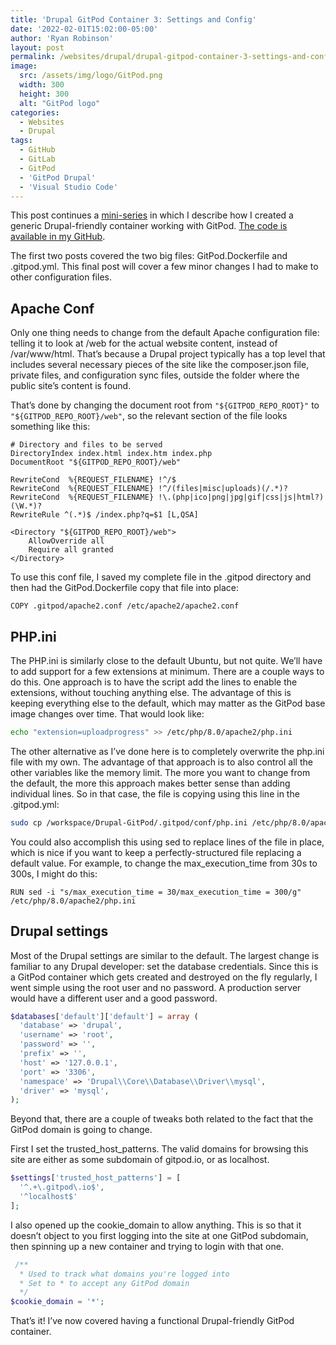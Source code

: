 ```yaml
---
title: 'Drupal GitPod Container 3: Settings and Config'
date: '2022-02-01T15:02:00-05:00'
author: 'Ryan Robinson'
layout: post
permalink: /websites/drupal/drupal-gitpod-container-3-settings-and-config/
image: 
  src: /assets/img/logo/GitPod.png
  width: 300
  height: 300
  alt: "GitPod logo"
categories:
  - Websites
  - Drupal
tags:
  - GitHub
  - GitLab
  - GitPod
  - 'GitPod Drupal'
  - 'Visual Studio Code'
---
```


This post continues a [mini-series](/tags/gitpod-drupal/) in which I describe how I created a generic Drupal-friendly container working with GitPod. [The code is available in my GitHub](https://github.com/ryan-l-robinson/Drupal-GitPod).

The first two posts covered the two big files: GitPod.Dockerfile and .gitpod.yml. This final post will cover a few minor changes I had to make to other configuration files.

## Apache Conf

Only one thing needs to change from the default Apache configuration file: telling it to look at /web for the actual website content, instead of /var/www/html. That’s because a Drupal project typically has a top level that includes several necessary pieces of the site like the composer.json file, private files, and configuration sync files, outside the folder where the public site’s content is found.

That’s done by changing the document root from `"${GITPOD_REPO_ROOT}"` to `"${GITPOD_REPO_ROOT}/web"`, so the relevant section of the file looks something like this:

```text
# Directory and files to be served
DirectoryIndex index.html index.htm index.php
DocumentRoot "${GITPOD_REPO_ROOT}/web"

RewriteCond  %{REQUEST_FILENAME} !^/$
RewriteCond  %{REQUEST_FILENAME} !^/(files|misc|uploads)(/.*)?
RewriteCond  %{REQUEST_FILENAME} !\.(php|ico|png|jpg|gif|css|js|html?)(\W.*)?
RewriteRule ^(.*)$ /index.php?q=$1 [L,QSA]

<Directory "${GITPOD_REPO_ROOT}/web">
    AllowOverride all
    Require all granted
</Directory>
```

To use this conf file, I saved my complete file in the .gitpod directory and then had the GitPod.Dockerfile copy that file into place:

```docker
COPY .gitpod/apache2.conf /etc/apache2/apache2.conf
```

## PHP.ini

The PHP.ini is similarly close to the default Ubuntu, but not quite. We’ll have to add support for a few extensions at minimum. There are a couple ways to do this. One approach is to have the script add the lines to enable the extensions, without touching anything else. The advantage of this is keeping everything else to the default, which may matter as the GitPod base image changes over time. That would look like:

```bash
echo "extension=uploadprogress" >> /etc/php/8.0/apache2/php.ini
```

The other alternative as I’ve done here is to completely overwrite the php.ini file with my own. The advantage of that approach is to also control all the other variables like the memory limit. The more you want to change from the default, the more this approach makes better sense than adding individual lines. So in that case, the file is copying using this line in the .gitpod.yml:

```bash
sudo cp /workspace/Drupal-GitPod/.gitpod/conf/php.ini /etc/php/8.0/apache2/php.ini
```

You could also accomplish this using sed to replace lines of the file in place, which is nice if you want to keep a perfectly-structured file replacing a default value. For example, to change the max\_execution\_time from 30s to 300s, I might do this:

```docker
RUN sed -i "s/max_execution_time = 30/max_execution_time = 300/g" /etc/php/8.0/apache2/php.ini
```

## Drupal settings

Most of the Drupal settings are similar to the default. The largest change is familiar to any Drupal developer: set the database credentials. Since this is a GitPod container which gets created and destroyed on the fly regularly, I went simple using the root user and no password. A production server would have a different user and a good password.

```php
$databases['default']['default'] = array (
  'database' => 'drupal',
  'username' => 'root',
  'password' => '',
  'prefix' => '',
  'host' => '127.0.0.1',
  'port' => '3306',
  'namespace' => 'Drupal\\Core\\Database\\Driver\\mysql',
  'driver' => 'mysql',
);
```

Beyond that, there are a couple of tweaks both related to the fact that the GitPod domain is going to change.

First I set the trusted\_host\_patterns. The valid domains for browsing this site are either as some subdomain of gitpod.io, or as localhost.

```php
$settings['trusted_host_patterns'] = [
  '^.+\.gitpod\.io$',
  '^localhost$'
];
```

I also opened up the cookie\_domain to allow anything. This is so that it doesn’t object to you first logging into the site at one GitPod subdomain, then spinning up a new container and trying to login with that one.

```php
 /**
  * Used to track what domains you're logged into
  * Set to * to accept any GitPod domain
  */
$cookie_domain = '*';
```

That’s it! I’ve now covered having a functional Drupal-friendly GitPod container.
